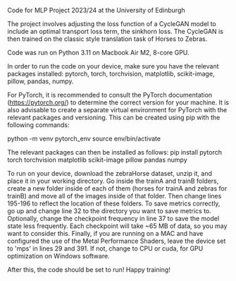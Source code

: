 Code for MLP Project 2023/24 at the University of Edinburgh

The project involves adjusting the loss function of a CycleGAN model to include an optimal transport loss term, the sinkhorn loss.
The CycleGAN is then trained on the classic style translation task of Horses to Zebras.

Code was run on Python 3.11 on Macbook Air M2, 8-core GPU.

In order to run the code on your device, make sure you have the relevant packages installed: pytorch, torch,
torchvision, matplotlib, scikit-image, pillow, pandas, numpy.

For PyTorch, it is recommended to consult the PyTorch documentation (https://pytorch.org/) to determine the correct version for your machine.
It is also advisable to create a separate virtual environment for PyTorch with the relevant packages and versioning. This can be created
using pip with the following commands:

python -m venv pytorch_env
source env/bin/activate

The relevant packages can then be installed as follows:
pip install pytorch torch torchvision matplotlib scikit-image pillow pandas numpy

To run on your device, download the zebraHorse dataset, unzip it, and place it in your working directory. Go inside the trainA
and trainB folders, create a new folder inside of each of them (horses for trainA and zebras for trainB) and move all of the images
inside of that folder. Then change lines 195-196 to reflect the location of these folders. To save metrics correctly, go up and change
line 32 to the directory you want to save metrics to. Optionally, change the checkpoint frequency in line 37 to save the model state 
less frequently. Each checkpoint will take ~65 MB of data, so you may want to consider this. Finally, if you are running on a MAC and 
have configured the use of the Metal Performance Shaders, leave the device set to 'mps' in lines 29 and 391. If not, change to CPU or cuda, 
for GPU optimization on Windows software.

After this, the code should be set to run! Happy training!
